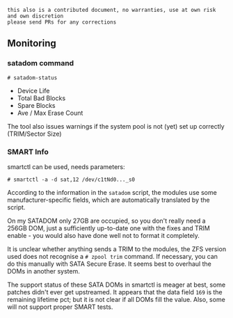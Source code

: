 ```
this also is a contributed document, no warranties, use at own risk and own discretion
please send PRs for any corrections
```



## Monitoring 

 ### satadom command

`# satadom-status`

- Device Life
- Total Bad Blocks
- Spare Blocks
- Ave / Max Erase Count

The tool also issues warnings if the system pool is not (yet) set up correctly (TRIM/Sector Size)


 ### SMART Info

smartctl can be used, needs parameters:

`# smartctl -a -d sat,12 /dev/c1tNd0..._s0`

According to the information in the `satadom` script, the modules use some manufacturer-specific fields, which are automatically translated by the script.


On my SATADOM only 27GB are occupied, so you don't really need a 256GB DOM, just a sufficiently up-to-date one with the fixes and TRIM enable - you would also have done well not to format it completely.

It is unclear whether anything sends a TRIM to the modules, the ZFS version used does not recognise a `# zpool trim` command. 
If necessary, you can do this manually with SATA Secure Erase. It seems best to overhaul the DOMs in another system.

The support status of these SATA DOMs in smartctl is meager at best, some patches didn't ever get upstreamed.
It appears that the data field `169` is the remaining lifetime pct; but it is not clear if all DOMs fill the value.
Also, some will not support proper SMART tests.
